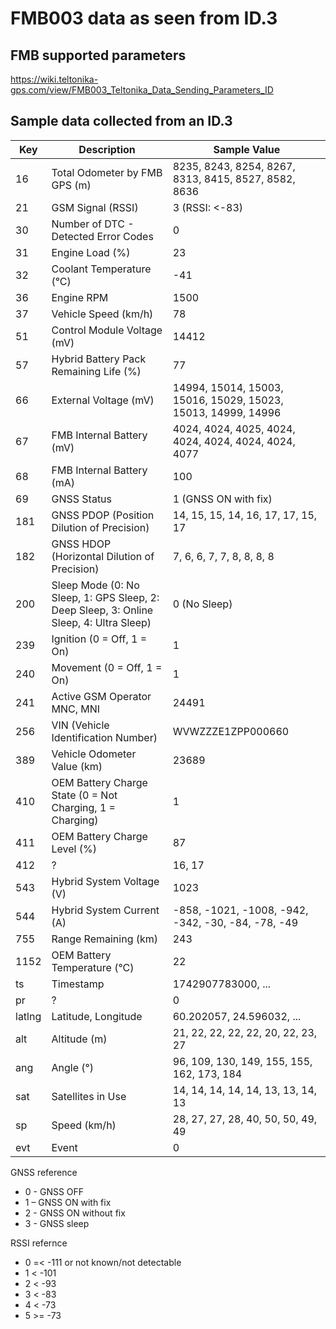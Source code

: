 # FMB003 data as seen from ID.3

## FMB supported parameters

https://wiki.teltonika-gps.com/view/FMB003_Teltonika_Data_Sending_Parameters_ID

## Sample data collected from an ID.3

| Key  | Description                                      | Sample Value |
|------|--------------------------------------------------|--------------|
| 16   | Total Odometer by FMB GPS (m)                    | 8235, 8243, 8254, 8267, 8313, 8415, 8527, 8582, 8636 |
| 21   | GSM Signal (RSSI)                                | 3 (RSSI: <-83) |
| 30   | Number of DTC - Detected Error Codes             | 0            |
| 31   | Engine Load (%)                                  | 23           |
| 32   | Coolant Temperature (°C)                         | -41          |
| 36   | Engine RPM                                       | 1500         |
| 37   | Vehicle Speed (km/h)                             | 78           |
| 51   | Control Module Voltage (mV)                      | 14412        |
| 57   | Hybrid Battery Pack Remaining Life (%)           | 77           |
| 66   | External Voltage (mV)                            | 14994, 15014, 15003, 15016, 15029, 15023, 15013, 14999, 14996 |
| 67   | FMB Internal Battery (mV)                        | 4024, 4024, 4025, 4024, 4024, 4024, 4024, 4024, 4077 |
| 68   | FMB Internal Battery (mA)                        | 100          |
| 69   | GNSS Status                                      | 1 (GNSS ON with fix) |
| 181  | GNSS PDOP (Position Dilution of Precision)       | 14, 15, 15, 14, 16, 17, 17, 15, 17 |
| 182  | GNSS HDOP (Horizontal Dilution of Precision)     | 7, 6, 6, 7, 7, 8, 8, 8, 8          |
| 200  | Sleep Mode (0: No Sleep, 1: GPS Sleep, 2: Deep Sleep, 3: Online Sleep, 4: Ultra Sleep) | 0 (No Sleep)  |
| 239  | Ignition (0 = Off, 1 = On)                       | 1            |
| 240  | Movement (0 = Off, 1 = On)                       | 1            |
| 241  | Active GSM Operator MNC, MNI                     | 24491        |
| 256  | VIN (Vehicle Identification Number)              | WVWZZZE1ZPP000660 |
| 389  | Vehicle Odometer Value (km)                      | 23689        |
| 410  | OEM Battery Charge State (0 = Not Charging, 1 = Charging) | 1            |
| 411  | OEM Battery Charge Level (%)                     | 87           |
| 412  | ?                                                | 16, 17       |
| 543  | Hybrid System Voltage (V)                        | 1023         |
| 544  | Hybrid System Current (A)                        | -858, -1021, -1008, -942, -342, -30, -84, -78, -49 |
| 755  | Range Remaining (km)                             | 243          |
| 1152 | OEM Battery Temperature (°C)                     | 22           |
| ts   | Timestamp                                        | 1742907783000, ... |
| pr   | ?                                                | 0            |
| latlng | Latitude, Longitude                            | 60.202057, 24.596032, ... |
| alt  | Altitude (m)                                     | 21, 22, 22, 22, 22, 20, 22, 23, 27 |
| ang  | Angle (°)                                        | 96, 109, 130, 149, 155, 155, 162, 173, 184 |
| sat  | Satellites in Use                                | 14, 14, 14, 14, 14, 13, 13, 14, 13 |
| sp   | Speed (km/h)                                     | 28, 27, 27, 28, 40, 50, 50, 49, 49 |
| evt  | Event                                            | 0            |

GNSS reference

- 0 - GNSS OFF
- 1 – GNSS ON with fix
- 2 - GNSS ON without fix
- 3 - GNSS sleep

RSSI refernce
- 0	=< -111 or not known/not detectable
- 1	< -101
- 2	< -93
- 3	< -83
- 4	< -73
- 5	>= -73
